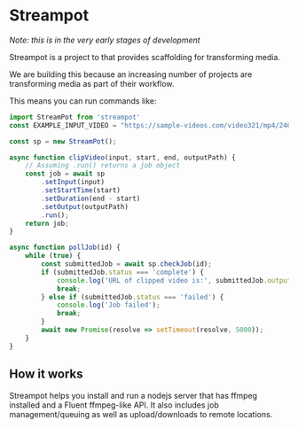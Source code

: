 # Streampot

*Note: this is in the very early stages of development*

Streampot is a project to that provides scaffolding for transforming media.

We are building this because an increasing number of projects are transforming media as part of their workflow. 

This means you can run commands like:

```js
import StreamPot from 'streampot' 
const EXAMPLE_INPUT_VIDEO = "https://sample-videos.com/video321/mp4/240/big_buck_bunny_240p_1mb.mp4";

const sp = new StreamPot();

async function clipVideo(input, start, end, outputPath) {
    // Assuming .run() returns a job object
    const job = await sp
        .setInput(input)
        .setStartTime(start)
        .setDuration(end - start)
        .setOutput(outputPath)
        .run();
    return job;
}

async function pollJob(id) {
    while (true) {
        const submittedJob = await sp.checkJob(id);
        if (submittedJob.status === 'complete') {
            console.log('URL of clipped video is:', submittedJob.output_url);
            break;
        } else if (submittedJob.status === 'failed') {
            console.log('Job failed');
            break;
        }
        await new Promise(resolve => setTimeout(resolve, 5000));
    }
}
```

## How it works

Streampot helps you install and run a nodejs server that has ffmpeg installed and a Fluent ffmpeg-like API.
It also includes job management/queuing as well as upload/downloads to remote locations. 